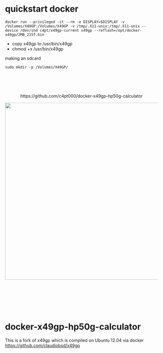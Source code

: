 # quickstart docker
```
docker run --privileged -it --rm -e DISPLAY=$DISPLAY -v /Volumes/X49GP:/Volumes/X49GP -v /tmp/.X11-unix:/tmp/.X11-unix --device /dev/snd c4pt/x49gp-current x49gp --reflash=/opt/docker-x49gp/2MB_215f.bin
```

* copy x49gp to /usr/bin/x49gp
* chmod +x /usr/bin/x49gp

making an sdcard
```
sudo mkdir -p /Volumes/X49GP/
```

<br>
<br>
<br>
<p align="center">https://github.com/c4pt000/docker-x49gp-hp50g-calculator</p>
<p align="center"><img src="https://raw.githubusercontent.com/c4pt000/docker-x49gp-hp50g-calculator/master/hp50g.png" width="582"></p>


<br>
<br>
<br>
<br>
<br>



# docker-x49gp-hp50g-calculator
This is a fork of x49gp which is compiled on Ubuntu 12.04 via docker 
https://github.com/claudiobsd/x49gp

